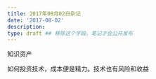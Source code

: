 ```yaml
---
title: 2017年08月02日杂记
date: '2017-08-02'
description:
type: draft ## 移除这个字段，笔记才会公开发布
---
```


知识资产

如何投资技术，成本便是精力。技术也有风险和收益
